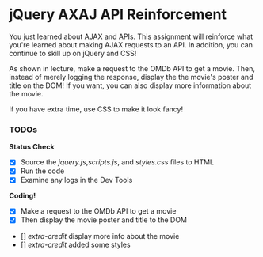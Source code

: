 jQuery AXAJ API Reinforcement
=============================

You just learned about AJAX and APIs. This assignment will reinforce what you're learned about making AJAX requests to an API. In addition, you can continue to skill up on jQuery and CSS!

As shown in lecture, make a request to the OMDb API to get a movie. Then, instead of merely logging the response, display the the movie's poster and title on the DOM! If you want, you can also display more information about the movie.

If you have extra time, use CSS to make it look fancy!

### TODOs

**Status Check**
- [x] Source the *jquery.js*,*scripts.js*, and *styles.css* files to HTML
- [x] Run the code
- [x] Examine any logs in the Dev Tools

**Coding!**

- [x] Make a request to the OMDb API to get a movie
- [x] Then display the movie poster and title to the DOM
- [] *extra-credit* display more info about the movie
- [] *extra-credit* added some styles
